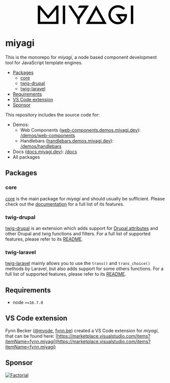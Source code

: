 <div align="center">
  <img src="logo.svg" width="300" height="60" alt="miyagi">
</div>

# miyagi

This is the monorepo for _miyagi_, a node based component development tool for JavaScript template engines.

- [Packages](#packages)
  - [core](#core)
  - [twig-drupal](#twig-drupal)
  - [twig-laravel](#twig-laravel)
- [Requirements](#requirements)
- [VS Code extension](#vs-code-extension)
- [Sponsor](#sponsor)

This repository includes the source code for:

- Demos:
  - Web Components ([web-components.demos.miyagi.dev](https://web-components.demos.miyagi.dev)):<br>[/demos/web-components](/demos/web-components)
  - Handlebars ([handlebars.demos.miyagi.dev](https://handlebars.demos.miyagi.dev)):<br>[/demos/handlebars](/demos/handlebars)
- Docs ([docs.miyagi.dev](https://docs.miyagi.dev)): [/docs](/docs)
- All packages

## Packages

### core

[core](/packages/core) is the main package for _miyagi_ and should usually be sufficient. Please check out the [documentation](https://docs.miyagi.dev) for a full list of its features.

### twig-drupal

[twig-drupal](/packages/twig-drupal) is an extension which adds support for [Drupal attributes](https://www.drupal.org/docs/8/theming-drupal-8/using-attributes-in-templates) and other Drupal and twig functions and filters. For a full list of supported features, please refer to its [README](/packages/twig-drupal/README.md).

### twig-laravel

[twig-laravel](/packages/twig-laravel/) mainly allows you to use the `trans()` and `trans_choice()` methods by Laravel, but also adds support for some others functions. For a full list of supported features, please refer to its [README](/packages/twig-laravel/README.md).

## Requirements

- node `>=16.7.0`

## VS Code extension

Fynn Becker ([@mvsde](https://twitter.com/mvsde), [fynn.be](https://fynn.be)) created a VS Code extension for _miyagi_, that can be found here: [https://marketplace.visualstudio.com/items?itemName=fynn.miyagi](https://marketplace.visualstudio.com/items?itemName=fynn.miyagi)

## Sponsor

<a href="https://factorial.io"><img src="https://logo.factorial.io/color.png" width="40" height="56" alt="Factorial"></a>
